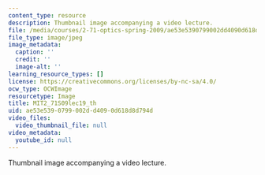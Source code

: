 ```yaml
---
content_type: resource
description: Thumbnail image accompanying a video lecture.
file: /media/courses/2-71-optics-spring-2009/ae53e5390799002dd4090d618d8d794d_MIT2_71S09lec19_th.jpg
file_type: image/jpeg
image_metadata:
  caption: ''
  credit: ''
  image-alt: ''
learning_resource_types: []
license: https://creativecommons.org/licenses/by-nc-sa/4.0/
ocw_type: OCWImage
resourcetype: Image
title: MIT2_71S09lec19_th
uid: ae53e539-0799-002d-d409-0d618d8d794d
video_files:
  video_thumbnail_file: null
video_metadata:
  youtube_id: null
---
```

Thumbnail image accompanying a video lecture.